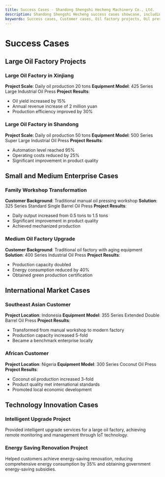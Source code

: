 ```yaml
---
title: Success Cases - Shandong Shengshi Hecheng Machinery Co., Ltd.
description: Shandong Shengshi Hecheng success cases showcase, including large oil factory projects, small and medium enterprise cases, international market cases, technology innovation cases, demonstrating the practical application effects of hydraulic oil presses.
keywords: Success cases, Customer cases, Oil factory projects, Oil press cases, Large oil factories, Small and medium enterprises, International market, Technology innovation, Production efficiency improvement, Oil yield increase, Shandong Shengshi Hecheng cases, Oil pressing equipment application
---
```


# Success Cases

## Large Oil Factory Projects

### Large Oil Factory in Xinjiang

**Project Scale**: Daily oil production 20 tons
**Equipment Model**: 425 Series Large Industrial Oil Press
**Project Results**:
- Oil yield increased by 15%
- Annual revenue increase of 2 million yuan
- Production efficiency improved by 30%

### Large Oil Factory in Shandong

**Project Scale**: Daily oil production 50 tons
**Equipment Model**: 500 Series Super Large Industrial Oil Press
**Project Results**:
- Automation level reached 95%
- Operating costs reduced by 25%
- Significant improvement in product quality

## Small and Medium Enterprise Cases

### Family Workshop Transformation

**Customer Background**: Traditional manual oil pressing workshop
**Solution**: 325 Series Standard Single Barrel Oil Press
**Project Results**:
- Daily output increased from 0.5 tons to 1.5 tons
- Significant improvement in product quality
- Achieved mechanized production

### Medium Oil Factory Upgrade

**Customer Background**: Traditional oil factory with aging equipment
**Solution**: 400 Series Industrial Oil Press
**Project Results**:
- Production capacity doubled
- Energy consumption reduced by 40%
- Obtained green production certification

## International Market Cases

### Southeast Asian Customer

**Project Location**: Indonesia
**Equipment Model**: 355 Series Extended Double Barrel Oil Press
**Project Results**:
- Transformed from manual workshop to modern factory
- Production capacity increased 5-fold
- Became a benchmark enterprise locally

### African Customer

**Project Location**: Nigeria
**Equipment Model**: 300 Series Coconut Oil Press
**Project Results**:
- Coconut oil production increased 3-fold
- Product quality met international standards
- Promoted local economic development

## Technology Innovation Cases

### Intelligent Upgrade Project

Provided intelligent upgrade services for a large oil factory, achieving remote monitoring and management through IoT technology.

### Energy Saving Renovation Project

Helped customers achieve energy-saving renovation, reducing comprehensive energy consumption by 35% and obtaining government energy-saving subsidies.